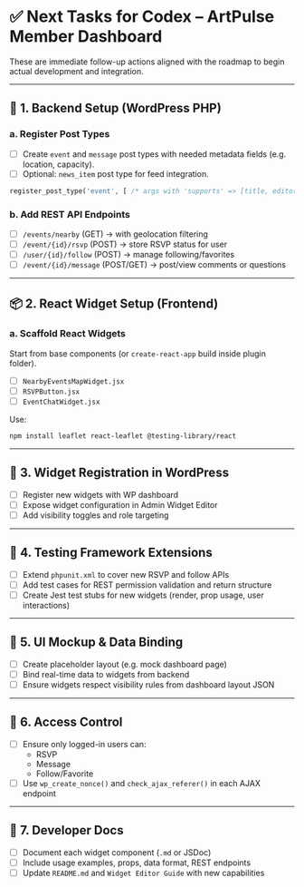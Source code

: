 
# ✅ Next Tasks for Codex – ArtPulse Member Dashboard

These are immediate follow-up actions aligned with the roadmap to begin actual development and integration.

---

## 🔧 1. Backend Setup (WordPress PHP)

### a. Register Post Types
- [ ] Create `event` and `message` post types with needed metadata fields (e.g. location, capacity).
- [ ] Optional: `news_item` post type for feed integration.

```php
register_post_type('event', [ /* args with 'supports' => [title, editor, custom-fields] */ ]);
```

### b. Add REST API Endpoints
- [ ] `/events/nearby` (GET) → with geolocation filtering
- [ ] `/event/{id}/rsvp` (POST) → store RSVP status for user
- [ ] `/user/{id}/follow` (POST) → manage following/favorites
- [ ] `/event/{id}/message` (POST/GET) → post/view comments or questions

---

## 📦 2. React Widget Setup (Frontend)

### a. Scaffold React Widgets
Start from base components (or `create-react-app` build inside plugin folder).

- [ ] `NearbyEventsMapWidget.jsx`
- [ ] `RSVPButton.jsx`
- [ ] `EventChatWidget.jsx`

Use:
```bash
npm install leaflet react-leaflet @testing-library/react
```

---

## 🎯 3. Widget Registration in WordPress
- [ ] Register new widgets with WP dashboard
- [ ] Expose widget configuration in Admin Widget Editor
- [ ] Add visibility toggles and role targeting

---

## 🧪 4. Testing Framework Extensions
- [ ] Extend `phpunit.xml` to cover new RSVP and follow APIs
- [ ] Add test cases for REST permission validation and return structure
- [ ] Create Jest test stubs for new widgets (render, prop usage, user interactions)

---

## 🧩 5. UI Mockup & Data Binding
- [ ] Create placeholder layout (e.g. mock dashboard page)
- [ ] Bind real-time data to widgets from backend
- [ ] Ensure widgets respect visibility rules from dashboard layout JSON

---

## 🔐 6. Access Control
- [ ] Ensure only logged-in users can:
  - RSVP
  - Message
  - Follow/Favorite
- [ ] Use `wp_create_nonce()` and `check_ajax_referer()` in each AJAX endpoint

---

## 📘 7. Developer Docs
- [ ] Document each widget component (`.md` or JSDoc)
- [ ] Include usage examples, props, data format, REST endpoints
- [ ] Update `README.md` and `Widget Editor Guide` with new capabilities
